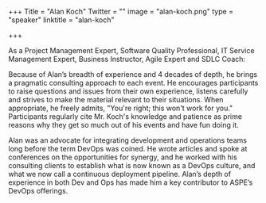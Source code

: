 +++
Title = "Alan Koch"
Twitter = ""
image = "alan-koch.png"
type = "speaker"
linktitle = "alan-koch"

+++

As a Project Management Expert, Software Quality Professional, IT Service Management Expert, Business Instructor, Agile Expert and SDLC Coach:

Because of Alan’s breadth of experience and 4 decades of depth, he brings a pragmatic consulting approach to each event. He encourages participants to raise questions and issues from their own experience, listens carefully and strives to make the material relevant to their situations. When appropriate, he freely admits, "You're right; this won't work for you." Participants regularly cite Mr. Koch's knowledge and patience as prime reasons why they get so much out of his events and have fun doing it. 

Alan was an advocate for integrating development and operations teams long before the term DevOps was coined.  He wrote articles and spoke at conferences on the opportunities for synergy, and he worked with his consulting clients to establish what is now known as a DevOps culture, and what we now call a continuous deployment pipeline.  Alan’s depth of experience in both Dev and Ops has made him a key contributor to ASPE’s DevOps offerings.